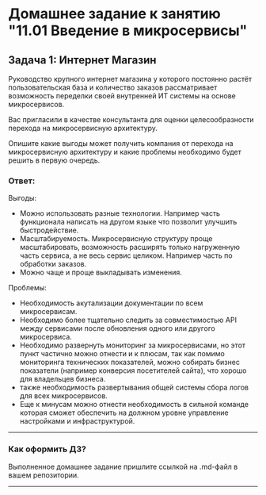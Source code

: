# Домашнее задание к занятию "11.01 Введение в микросервисы"

## Задача 1: Интернет Магазин

Руководство крупного интернет магазина у которого постоянно растёт пользовательская база и количество заказов рассматривает возможность переделки своей внутренней ИТ системы на основе микросервисов. 

Вас пригласили в качестве консультанта для оценки целесообразности перехода на микросервисную архитектуру. 

Опишите какие выгоды может получить компания от перехода на микросервисную архитектуру и какие проблемы необходимо будет решить в первую очередь.


### Ответ:
Выгоды:
- Можно использовать разные технологии. Например часть функционала написать на другом языке что позволит улучшить быстродействие.
- Масштабируемость. Микросервисную структуру проще масштабировать, возможность расширять только нагруженную часть сервиса, а не весь сервис целиком. Например часть по обработки заказов.
- Можно чаще и проще выкладывать изменения.
  
Проблемы:
- Необходимость акутализации документации по всем микросервисам.
- Необходимо более тщательно следить за совместимостью API между сервисами после обновления одного или другого микросервиса.
- Необходимо развернуть мониторинг за микросервисами, но этот пункт частично можно отнести и к плюсам, так как помимо мониторинга технических показателей, можно собирать бизнес показатели (например конверсия посетителей сайта), что хорошо для владельцев бизнеса.
- также необходимость развертывания общей системы сбора логов для всех микросервисов.
- Еще к минусам можно отнести необходимость в сильной команде которая сможет обеспечить на должном уровне управление настройками и инфраструктурой.
---

### Как оформить ДЗ?

Выполненное домашнее задание пришлите ссылкой на .md-файл в вашем репозитории.

---
